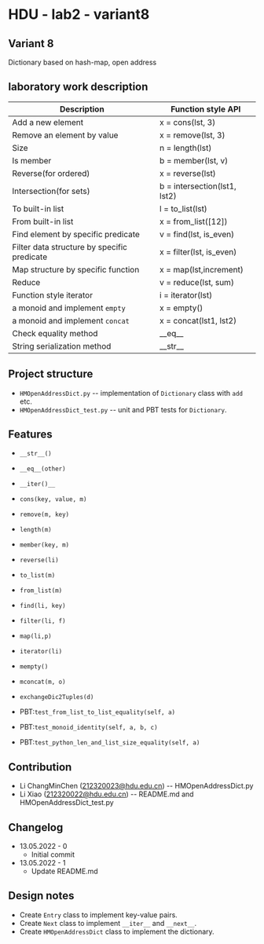 # HDU - lab2 - variant8

## Variant 8

Dictionary based on hash-map, open address

## laboratory work description

| Description                                 | Function style API           |
|---------------------------------------------|------------------------------|
| Add a new element                           | x = cons(lst, 3)             |
| Remove an element by value                  | x = remove(lst, 3)           |
| Size                                        | n = length(lst)              |
| Is member                                   | b = member(lst, v)           |
| Reverse(for ordered)                        | x = reverse(lst)             |
| Intersection(for sets)                      | b = intersection(lst1, lst2) |
| To built-in list                            | l = to_list(lst)             |
| From built-in list                          | x = from_list([12])          |
| Find element by specific predicate          | v = find(lst, is_even)       |
| Filter data structure by specific predicate | x = filter(lst, is_even)     |
| Map structure by specific function          | x = map(lst,increment)       |
| Reduce                                      | v = reduce(lst, sum)         |
| Function style iterator                     | i = iterator(lst)            |
| a monoid and implement `empty`              | x = empty()                  |
| a monoid and implement `concat`             | x = concat(lst1, lst2)       |
| Check equality method                       | \_\_eq\_\_                   |
| String serialization method                 | \_\_str\_\_                  |

## Project structure

- `HMOpenAddressDict.py` -- implementation of `Dictionary` class with `add` etc.
- `HMOpenAddressDict_test.py` -- unit and PBT tests for `Dictionary`.

## Features

- `__str__()`
- `__eq__(other)`
- `__iter()__`
- `cons(key, value, m)`
- `remove(m, key)`
- `length(m)`
- `member(key, m)`
- `reverse(li)`
- `to_list(m)`
- `from_list(m)`
- `find(li, key)`
- `filter(li, f)`
- `map(li,p)`
- `iterator(li)`
- `mempty()`
- `mconcat(m, o)`
- `exchangeDic2Tuples(d)`

- PBT:`test_from_list_to_list_equality(self, a)`
- PBT:`test_monoid_identity(self, a, b, c)`
- PBT:`test_python_len_and_list_size_equality(self, a)`

## Contribution

- Li ChangMinChen (212320023@hdu.edu.cn) -- HMOpenAddressDict.py
- Li Xiao (212320022@hdu.edu.cn) -- README.md and HMOpenAddressDict_test.py

## Changelog

- 13.05.2022 - 0
  - Initial commit
- 13.05.2022 - 1
  - Update README.md

## Design notes

- Create `Entry` class to implement key-value pairs.
- Create `Next` class to implement `__iter__` and `__next__`.
- Create `HMOpenAddressDict` class to implement the dictionary.
